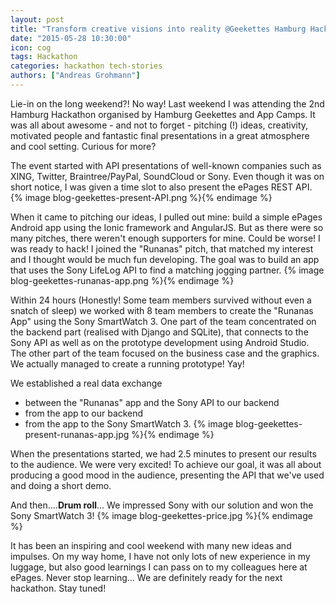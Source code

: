 ```yaml
---
layout: post
title: "Transform creative visions into reality @Geekettes Hamburg Hackathon"
date: "2015-05-28 10:30:00"
icon: cog
tags: Hackathon
categories: hackathon tech-stories
authors: ["Andreas Grohmann"]
---
```


Lie-in on the long weekend?! No way! Last weekend I was attending the 2nd Hamburg Hackathon organised by Hamburg Geekettes and App Camps. It was all about awesome - and not to forget - pitching (!) ideas, creativity, motivated people and fantastic final presentations in a great atmosphere and cool setting. Curious for more?

The event started with API presentations of well-known companies such as XING, Twitter, Braintree/PayPal, SoundCloud or Sony. Even though it was on short notice, I was given a time slot to also present the ePages REST API.
{% image blog-geekettes-present-API.png %}{% endimage %}

When it came to pitching our ideas, I pulled out mine: build a simple ePages Android app using the Ionic framework and AngularJS. But as there were so many pitches, there weren't enough supporters for mine. Could be worse! I was ready to hack! I joined the "Runanas" pitch, that matched my interest and I thought would be much fun developing. The goal was to build an app that uses the Sony LifeLog API to find a matching jogging partner.
{% image blog-geekettes-runanas-app.png %}{% endimage %}

Within 24 hours (Honestly! Some team members survived without even a snatch of sleep) we worked with 8 team members to create the "Runanas App" using the Sony SmartWatch 3. One part of the team concentrated on the backend part (realised with Django and SQLite), that connects to the Sony API as well as on the prototype development using Android Studio. The other part of the team focused on the business case and the graphics. We actually managed to create a running prototype!  Yay!

We established a real data exchange

* between the "Runanas" app and the Sony API to our backend
* from the app to our backend
* from the app to the Sony SmartWatch 3.
{% image blog-geekettes-present-runanas-app.jpg %}{% endimage %}

When the presentations started, we had 2.5 minutes to present our results to the audience. We were very excited! To achieve our goal, it was all about producing a good mood in the audience, presenting the API that we've used and doing a short demo.

And then....**Drum roll**... We impressed Sony with our solution and won the Sony SmartWatch 3!
{% image blog-geekettes-price.jpg %}{% endimage %}

It has been an inspiring and cool weekend with many new ideas and impulses. On my way home, I have not only lots of new experience in my luggage, but also good learnings I can pass on to my colleagues here at ePages. Never stop learning... We are definitely ready for the next hackathon. Stay tuned!
